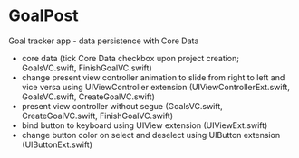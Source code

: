 # GoalPost
Goal tracker app - data persistence with Core Data

- core data (tick Core Data checkbox upon project creation; GoalsVC.swift, FinishGoalVC.swift)
- change present view controller animation to slide from right to left and vice versa using UIViewController extension (UIViewControllerExt.swift, GoalsVC.swift, CreateGoalVC.swift)
- present view controller without segue (GoalsVC.swift, CreateGoalVC.swift, FinishGoalVC.swift)
- bind button to keyboard using UIView extension (UIViewExt.swift)
- change button color on select and deselect using UIButton extension (UIButtonExt.swift)
